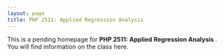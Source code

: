 ```yaml
---
layout: page
title: PHP 2511: Applied Regression Analysis
---
```


This is a pending homepage for **PHP 2511: Applied Regression Analysis** . You will find information on the class here. 


